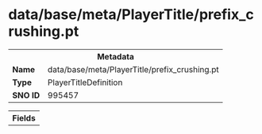 <h1>data/base/meta/PlayerTitle/prefix_crushing.pt</h1><table><tr><th colspan="100%">Metadata</th></tr><tr><td><b>Name</b></td><td>data/base/meta/PlayerTitle/prefix_crushing.pt</td></tr><tr><td><b>Type</b></td><td>PlayerTitleDefinition</td></tr><tr><td><b>SNO ID</b></td><td>995457</td></tr></table>

<table><tr><th colspan="100%">Fields</th></tr></table>

